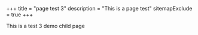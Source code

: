 +++
title = "page test 3"
description = "This is a page test"
sitemapExclude = true
+++

This is a test 3 demo child page